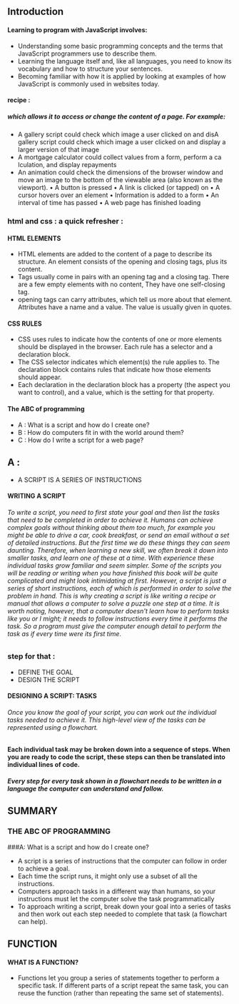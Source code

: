 ## Introduction
####  Learning to program with JavaScript involves: 
- Understanding some basic programming concepts and the terms that JavaScript programmers use to describe them.
- Learning the language itself and, like all languages, you need to know its vocabulary and how to structure your sentences.
- Becoming familiar with how it is applied by looking at examples of how JavaScript is commonly used in websites today.

#### recipe :
##### which allows it to access or change the content of a page. For example:
- A gallery script could check which
image a user clicked on and disA gallery script could check which image a user clicked on and display a larger version of that image
- A mortgage calculator could collect values from a form, perform a ca lculation, and display repayments 
- An animation could check the dimensions of the browser window and move an image to the bottom of the viewable area (also known as the viewport).
• A button is pressed
• A link is clicked (or tapped) on
• A cursor hovers over an element
• Information is added to a form
• An interval of time has passed
• A web page has finished loading

### html and css : a quick refresher :
####  HTML ELEMENTS 
- HTML elements are added to the content of a page to describe its structure. An element consists of the opening and closing tags, plus its content. 
- Tags usually come in pairs with an opening tag and a closing tag. There are a few empty elements with no     content,  They have one self-closing tag. 
- opening tags can carry attributes, which tell us more about that element. Attributes have a name and a value. The value is usually given in quotes. 
#### CSS RULES 
- CSS uses rules to indicate how the contents of one or more elements should be displayed in the browser. Each rule has a selector and a declaration block.
- The CSS selector indicates which element(s) the rule applies to. The declaration block contains rules that indicate how those elements should appear. 
- Each declaration in the declaration block has a property (the aspect you want to control), and a value, which is the setting for that property. 
#### The ABC of programming 
- A : What is a script and how do I create one?
- B : How do computers fit in with the world around them?
- C : How do I write a script for a web page?
## A :
- A SCRIPT IS A SERIES OF INSTRUCTIONS
#### WRITING A SCRIPT
###### To write a script, you need to first state your goal and then list the tasks that need to be completed in order to achieve it. Humans can achieve complex goals without thinking about them too much, for example you might be able to drive a car, cook breakfast, or send an email without a set of detailed instructions. But the first time we do these things they can seem daunting. Therefore, when learning a new skill, we often break it down into smaller tasks, and learn one of these at a time. With experience these individual tasks grow familiar and seem simpler. Some of the scripts you will be reading or writing when you have finished this book will be quite complicated and might look intimidating at first. However, a script is just a series of short instructions, each of which is performed in order to solve the problem in hand. This is why creating a script is like writing a recipe or manual that allows a computer to solve a puzzle one step at a time. It is worth noting, however, that a computer doesn't learn how to perform tasks like you or I might; it needs to follow instructions every time it performs the task. So a program must give the computer enough detail to perform the task as if every time were its first time.
### step for that :
-  DEFINE THE GOAL
- DESIGN THE SCRIPT
#### DESIGNING A SCRIPT: TASKS 
###### Once you know the goal of your script, you can work out the individual tasks needed to achieve it. This high-level view of the tasks can be represented using a flowchart.
#### Each individual task may be broken down into a sequence of steps. When you are ready to code the script, these steps can then be translated into individual lines of code. 

##### Every step for every task shown in a flowchart needs to be written in a language the computer can understand and follow.
## SUMMARY 
### THE ABC OF PROGRAMMING  
###A: What is a script and how do I create one? 
- A script is a series of instructions that the computer can follow in order to achieve a goal. 
- Each time the script runs, it might only use a subset of all the instructions.
- Computers approach tasks in a different way than humans, so your instructions must let the computer solve the task programmatically
-  To approach writing a script, break down your goal into a series of tasks and then work out each step needed to complete that task (a flowchart can help). 
## FUNCTION
#### WHAT IS A FUNCTION?
* Functions let you group a series of statements together to perform a specific task. If different parts of a script repeat the same task, you can reuse the function (rather than repeating the same set of statements).


### 